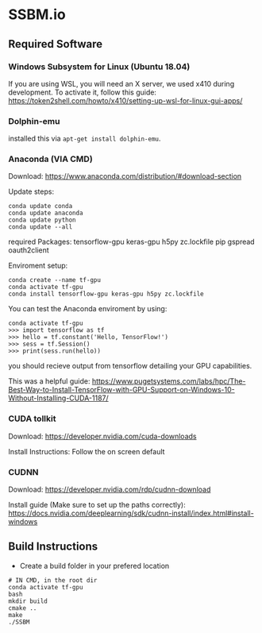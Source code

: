 # SSBM.io

## Required Software ##

### Windows Subsystem for Linux (Ubuntu 18.04) ###
If you are using WSL, you will need an X server, we used x410 during development. To activate it, follow this guide:
https://token2shell.com/howto/x410/setting-up-wsl-for-linux-gui-apps/


### Dolphin-emu ###
installed this via `apt-get install dolphin-emu`.


### Anaconda (VIA CMD) ###
Download:
https://www.anaconda.com/distribution/#download-section

Update steps:
```
conda update conda
conda update anaconda
conda update python
conda update --all
```

required Packages:
tensorflow-gpu keras-gpu h5py zc.lockfile pip gspread oauth2client

Enviroment setup:
```
conda create --name tf-gpu
conda activate tf-gpu
conda install tensorflow-gpu keras-gpu h5py zc.lockfile
```

You can test the Anaconda enviroment by using:
```
conda activate tf-gpu
>>> import tensorflow as tf
>>> hello = tf.constant('Hello, TensorFlow!')
>>> sess = tf.Session()
>>> print(sess.run(hello))
```
you should recieve output from tensorflow detailing your 
GPU capabilities.

This was a helpful guide:
https://www.pugetsystems.com/labs/hpc/The-Best-Way-to-Install-TensorFlow-with-GPU-Support-on-Windows-10-Without-Installing-CUDA-1187/


### CUDA tollkit ###
Download:
https://developer.nvidia.com/cuda-downloads

Install Instructions:
Follow the on screen default


### CUDNN ###
Download:
https://developer.nvidia.com/rdp/cudnn-download

Install guide (Make sure to set up the paths correctly):
https://docs.nvidia.com/deeplearning/sdk/cudnn-install/index.html#install-windows


## Build Instructions ##
- Create a build folder in your prefered location
```
# IN CMD, in the root dir
conda activate tf-gpu
bash
mkdir build
cmake ..
make
./SSBM
```